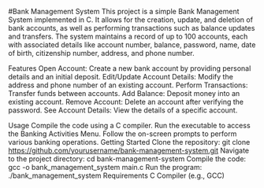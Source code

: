 #Bank Management System
This project is a simple Bank Management System implemented in C. It allows for the creation, update, and deletion of bank accounts, as well as performing transactions such as balance updates and transfers. The system maintains a record of up to 100 accounts, each with associated details like account number, balance, password, name, date of birth, citizenship number, address, and phone number.

Features
Open Account: Create a new bank account by providing personal details and an initial deposit.
Edit/Update Account Details: Modify the address and phone number of an existing account.
Perform Transactions: Transfer funds between accounts.
Add Balance: Deposit money into an existing account.
Remove Account: Delete an account after verifying the password.
See Account Details: View the details of a specific account.

Usage
Compile the code using a C compiler.
Run the executable to access the Banking Activities Menu.
Follow the on-screen prompts to perform various banking operations.
Getting Started
Clone the repository:
git clone https://github.com/yourusername/bank-management-system.git
Navigate to the project directory:
cd bank-management-system
Compile the code:
gcc -o bank_management_system main.c
Run the program:
./bank_management_system
Requirements
C Compiler (e.g., GCC)
